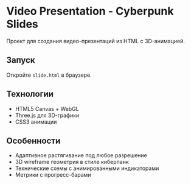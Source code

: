 # Video Presentation - Cyberpunk Slides

Проект для создания видео-презентаций из HTML с 3D-анимацией.

## Запуск

Откройте `slide.html` в браузере.

## Технологии

- HTML5 Canvas + WebGL
- Three.js для 3D-графики
- CSS3 анимации

## Особенности

- Адаптивное растягивание под любое разрешение
- 3D wireframe геометрия в стиле киберпанк
- Технические схемы с анимированными индикаторами
- Метрики с прогресс-барами

